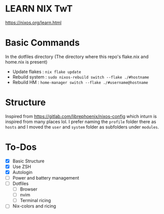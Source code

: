 # LEARN NIX TwT
https://nixos.org/learn.html

# Basic Commands
In the dotfiles directory (The directory where this repo's flake.nix and home.nix is present)
- Update flakes : `nix flake update`
- Rebuild system : `sudo nixos-rebuild switch --flake ./#hostname`
- Rebuild HM : `home-manager switch --flake ./#username@hostname`

# Structure
Inspired from https://gitlab.com/librephoenix/nixos-config which inturn is inspired from many places lol.
I prefer naming the `profile` folder there as `hosts` and I moved the `user` and `system` folder as subfolders under `modules`.

# To-Dos
- [x] Basic Structure
- [x] Use ZSH
- [x] Autologin
- [ ] Power and battery management
- [ ] Dotfiles
  - [ ] Browser
  - [ ] nvim
  - [ ] Terminal ricing
- [ ] Nix-colors and ricing
